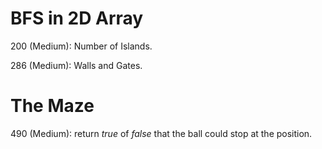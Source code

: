# BFS in 2D Array
200 (Medium): Number of Islands.

286 (Medium): Walls and Gates.

# The Maze
490 (Medium): return *true* of *false* that the ball could stop at the position.
